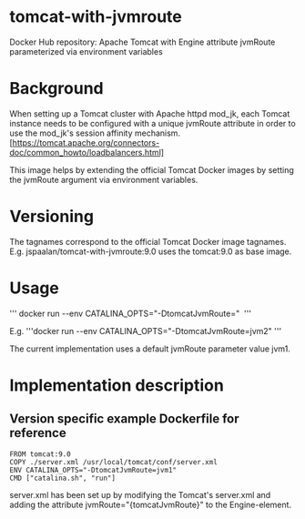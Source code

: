 # tomcat-with-jvmroute
Docker Hub repository: Apache Tomcat with Engine attribute jvmRoute parameterized via environment variables

# Background

When setting up a Tomcat cluster with Apache httpd mod_jk, each Tomcat instance needs to be configured with a unique jvmRoute attribute in order to use the mod_jk's session affinity mechanism. [https://tomcat.apache.org/connectors-doc/common_howto/loadbalancers.html]

This image helps by extending the official Tomcat Docker images by setting the jvmRoute argument via environment variables.

# Versioning

The tagnames correspond to the official Tomcat Docker image tagnames. E.g. jspaalan/tomcat-with-jvmroute:9.0 uses the tomcat:9.0 as base image.

# Usage

'''
docker run --env CATALINA_OPTS="-DtomcatJvmRoute=<tomcat id>" <image name>
'''

E.g. '''docker run --env CATALINA_OPTS="-DtomcatJvmRoute=jvm2" <image name>'''

The current implementation uses a default jvmRoute parameter value jvm1.

# Implementation description

## Version specific example Dockerfile for reference

```
FROM tomcat:9.0
COPY ./server.xml /usr/local/tomcat/conf/server.xml
ENV CATALINA_OPTS="-DtomcatJvmRoute=jvm1"
CMD ["catalina.sh", "run"]
```

server.xml has been set up by modifying the Tomcat's server.xml and adding the attribute jvmRoute="{tomcatJvmRoute}" to the Engine-element.
